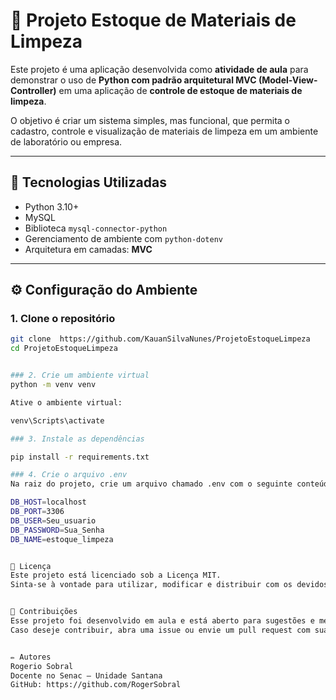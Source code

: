 # 🧼 Projeto Estoque de Materiais de Limpeza

Este projeto é uma aplicação desenvolvida como **atividade de aula** para demonstrar o uso de **Python com padrão arquitetural MVC (Model-View-Controller)** em uma aplicação de **controle de estoque de materiais de limpeza**.

O objetivo é criar um sistema simples, mas funcional, que permita o cadastro, controle e visualização de materiais de limpeza em um ambiente de laboratório ou empresa.

---

## 🧠 Tecnologias Utilizadas

- Python 3.10+
- MySQL
- Biblioteca `mysql-connector-python`
- Gerenciamento de ambiente com `python-dotenv`
- Arquitetura em camadas: **MVC**

---

## ⚙️ Configuração do Ambiente

### 1. Clone o repositório

```bash
git clone  https://github.com/KauanSilvaNunes/ProjetoEstoqueLimpeza
cd ProjetoEstoqueLimpeza


### 2. Crie um ambiente virtual
python -m venv venv

Ative o ambiente virtual:

venv\Scripts\activate

### 3. Instale as dependências

pip install -r requirements.txt

### 4. Crie o arquivo .env
Na raiz do projeto, crie um arquivo chamado .env com o seguinte conteúdo (ajuste conforme seu MySQL local/XAMPP):

DB_HOST=localhost
DB_PORT=3306
DB_USER=Seu_usuario
DB_PASSWORD=Sua_Senha
DB_NAME=estoque_limpeza


🪪 Licença
Este projeto está licenciado sob a Licença MIT.
Sinta-se à vontade para utilizar, modificar e distribuir com os devidos créditos.


🤝 Contribuições
Esse projeto foi desenvolvido em aula e está aberto para sugestões e melhorias.
Caso deseje contribuir, abra uma issue ou envie um pull request com sua proposta.


✏️ Autores
Rogerio Sobral
Docente no Senac – Unidade Santana
GitHub: https://github.com/RogerSobral


